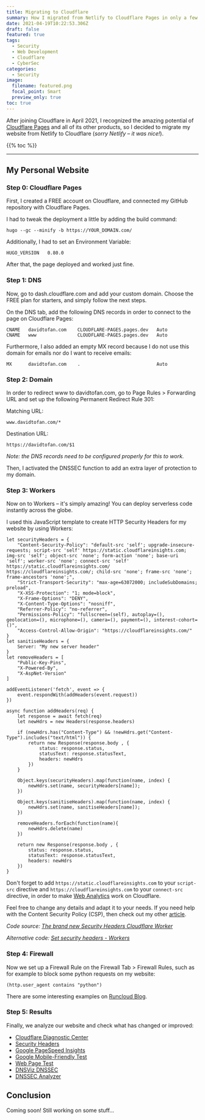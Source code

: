 ```yaml
---
title: Migrating to Cloudflare
summary: How I migrated from Netlify to Cloudflare Pages in only a few steps.
date: 2021-04-19T10:22:53.306Z
draft: false
featured: true
tags:
  - Security
  - Web Development
  - Cloudflare
  - CyberSec
categories:
  - Security
image:
  filename: featured.png
  focal_point: Smart
  preview_only: true
toc: true
---
```


After joining Cloudflare in April 2021, I recognized the amazing potential of [Cloudflare Pages](https://pages.cloudflare.com/) and all of its other products, so I decided to migrate my website from Netlify to Cloudflare (_sorry Netlify – it was nice!_).

{{% toc %}}

* * *

## My Personal Website

### Step 0: Cloudflare Pages

First, I created a FREE account on Cloudflare, and connected my GitHub repository with Cloudflare Pages.

I had to tweak the deployment a little by adding the build command:
```
hugo --gc --minify -b https://YOUR_DOMAIN.com/
```

Additionally, I had to set an Environment Variable:
```
HUGO_VERSION   0.80.0
```

After that, the page deployed and worked just fine.

### Step 1: DNS

Now, go to dash.cloudflare.com and add your custom domain. Choose the FREE plan for starters, and simply follow the next steps.

On the DNS tab, add the following DNS records in order to connect to the page on Cloudflare Pages:
```
CNAME   davidtofan.com    CLOUDFLARE-PAGES.pages.dev   Auto
CNAME   www               CLOUDFLARE-PAGES.pages.dev   Auto
```

Furthermore, I also added an empty MX record because I do not use this domain for emails nor do I want to receive emails:
```
MX      davidtofan.com    .                            Auto
```

### Step 2: Domain

In order to redirect www to davidtofan.com, go to Page Rules > Forwarding URL and set up the following Permanent Redirect Rule 301:

Matching URL:
```
www.davidtofan.com/*
```

Destination URL:
```
https://davidtofan.com/$1
```

_Note: the DNS records need to be configured properly for this to work._

Then, I activated the DNSSEC function to add an extra layer of protection to my domain.

### Step 3: Workers

Now on to Workers – it's simply amazing! You can deploy serverless code instantly across the globe.

I used this JavaScript template to create HTTP Security Headers for my website by using Workers:
```
let securityHeaders = {
    "Content-Security-Policy": "default-src 'self'; upgrade-insecure-requests; script-src 'self' https://static.cloudflareinsights.com; img-src 'self'; object-src 'none'; form-action 'none'; base-uri 'self'; worker-src 'none'; connect-src 'self' https://static.cloudflareinsights.com/ https://cloudflareinsights.com/; child-src 'none'; frame-src 'none'; frame-ancestors 'none';",
    "Strict-Transport-Security": "max-age=63072000; includeSubDomains; preload",
    "X-XSS-Protection": "1; mode=block",
    "X-Frame-Options": "DENY",
    "X-Content-Type-Options": "nosniff",
    "Referrer-Policy": "no-referrer",
    "Permissions-Policy": "fullscreen=(self), autoplay=(), geolocation=(), microphone=(), camera=(), payment=(), interest-cohort=()",
    "Access-Control-Allow-Origin": "https://cloudflareinsights.com/"
}
let sanitiseHeaders = {
    Server: "My new server header"
}
let removeHeaders = [
    "Public-Key-Pins",
    "X-Powered-By",
    "X-AspNet-Version"
]

addEventListener('fetch', event => {
	event.respondWith(addHeaders(event.request))
})

async function addHeaders(req) {
	let response = await fetch(req)
	let newHdrs = new Headers(response.headers)

	if (newHdrs.has("Content-Type") && !newHdrs.get("Content-Type").includes("text/html")) {
        return new Response(response.body , {
            status: response.status,
            statusText: response.statusText,
            headers: newHdrs
        })
	}

	Object.keys(securityHeaders).map(function(name, index) {
		newHdrs.set(name, securityHeaders[name]);
	})

	Object.keys(sanitiseHeaders).map(function(name, index) {
		newHdrs.set(name, sanitiseHeaders[name]);
	})

	removeHeaders.forEach(function(name){
		newHdrs.delete(name)
	})

	return new Response(response.body , {
		status: response.status,
		statusText: response.statusText,
		headers: newHdrs
	})
}
```

Don't forget to add ```https://static.cloudflareinsights.com``` to your ```script-src``` directive and ```https://cloudflareinsights.com``` to your ```connect-src``` directive, in order to make [Web Analytics](https://www.cloudflare.com/web-analytics/) work on Cloudflare.

Feel free to change any details and adapt it to your needs. If you need help with the Content Security Policy (CSP), then check out my other [article](/post/website-security/).

_Code source: [The brand new Security Headers Cloudflare Worker](https://scotthelme.co.uk/security-headers-cloudflare-worker/)_

_Alternative code: [Set security headers - Workers](https://developers.cloudflare.com/workers/examples/security-headers)_

### Step 4: Firewall

Now we set up a Firewall Rule on the Firewall Tab > Firewall Rules, such as for example to block some python requests on my website:
```
(http.user_agent contains "python")
```

There are some interesting examples on [Runcloud Blog](https://blog.runcloud.io/cloudflare-firewall-rules/).

### Step 5: Results

Finally, we analyze our website and check what has changed or improved:

-   [Cloudflare Diagnostic Center](https://www.cloudflare.com/diagnostic-center/?url=davidtofan.com)
-   [Security Headers](https://securityheaders.com/?q=https%3A%2F%2Fdavidtofan.com%2F&hide=on&followRedirects=on)
-   [Google PageSpeed Insights](https://developers.google.com/speed/pagespeed/insights/?url=https%3A%2F%2Fdavidtofan.com%2F)
-   [Google Mobile-Friendly Test](https://search.google.com/test/mobile-friendly?id=BucltckOIIJdgi9CnUc4Uw)
-   [Web Page Test](https://www.webpagetest.org/)
-   [DNSViz DNSSEC](https://dnsviz.net/d/davidtofan.com/dnssec/)
-   [DNSSEC Analyzer](https://dnssec-analyzer.verisignlabs.com/davidtofan.com)

## Conclusion

Coming soon! Still working on some stuff...
